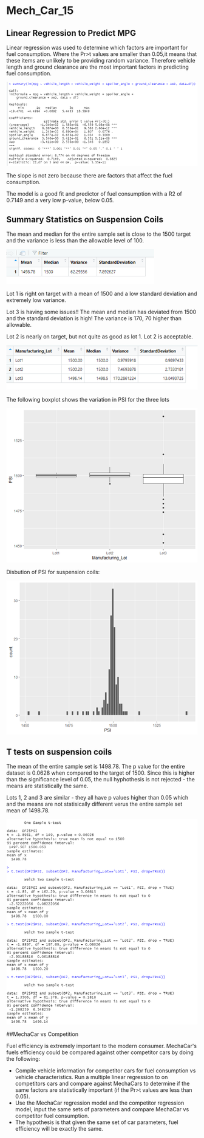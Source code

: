 # Mech_Car_15

## Linear Regression to Predict MPG

Linear regression was used to determine which factors are important for fuel consumption.   Where the Pr>t values are smaller than 0.05,it means that these items are unlikely to be providing random variance.   Therefore vehicle length and ground clearance are the most important factors in predicting fuel consumption. 

![regression](https://github.com/JaniceBgithub/Mech_Car_15/blob/main/Resources/Regresssion_Screen_shot.png)

The slope is not zero because there are factors that affect the fuel consumption. 

The model is a good fit and predictor of fuel consumption with a R2 of 0.7149 and a very low p-value, below 0.05.

## Summary Statistics on Suspension Coils

The mean and median for the entire sample set is close to the 1500 target and the variance is less than the allowable level of 100.


![total_summary](https://github.com/JaniceBgithub/Mech_Car_15/blob/main/Resources/2a.png)

Lot 1 is right on target with a mean of 1500 and a low standard deviation and extremely low variance.  

Lot 3 is having some issues!!  The mean and median has deviated from 1500 and the standard deviation is high!  The variance is 170, 70 higher than allowable.   

Lot 2 is nearly on target, but not quite as good as lot 1.  Lot 2 is acceptable.

![lot_summary](https://github.com/JaniceBgithub/Mech_Car_15/blob/main/Resources/2B.png)

The following boxplot shows the variation in PSI for the three lots

![box](https://github.com/JaniceBgithub/Mech_Car_15/blob/main/Resources/BOXPLOT.png)

Disbution of PSI for suspension coils:

![BAR](https://github.com/JaniceBgithub/Mech_Car_15/blob/main/Resources/Barplot.png)



## T tests on suspension coils

The mean of the entire sample set is 1498.78.  The p value for the entire dataset is 0.0628 when compared to the target of 1500.  Since this is higher than the significance level of 0.05, the null hyphothesis is not rejected - the means are statistically the same. 

Lots 1, 2 and 3 are similar - they all have p values higher than 0.05 which and the means are not statisically different verus the entire sample set mean of 1498.78.

![t](https://github.com/JaniceBgithub/Mech_Car_15/blob/main/Resources/t-test%20summary.png)

##MechaCar vs Competition

Fuel efficiency is extremely important to the modern consumer.  MechaCar's fuels efficiency could be compared against other competitor cars by doing the following: 

- Compile vehicle information for competitor cars for fuel consumption vs vehicle characteristics. Run a multiple linear regression to on competitors cars and compare against MechaCars to determine if the same factors are statistically important (if the Pr>t values are less than 0.05).
- Use the MechaCar regression model and the competitor regression model, input the same sets of parameters and compare MechaCar vs competitor fuel consumption.
- The hypothesis is that given the same set of car parameters, fuel efficiency will be exactly the same. 




